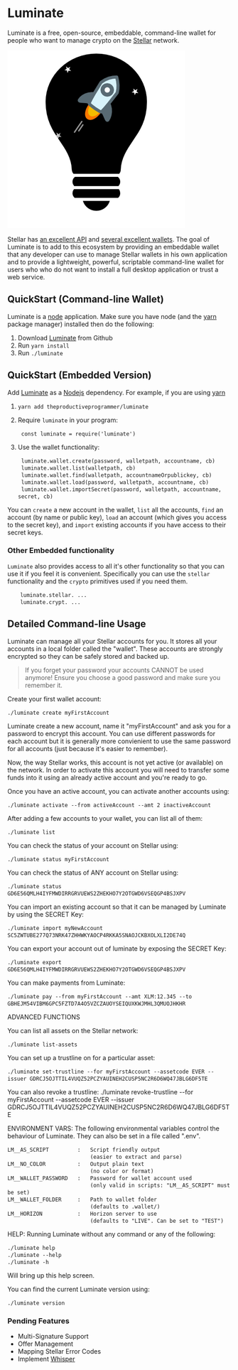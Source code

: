 # Luminate

Luminate is a free, open-source, embeddable, command-line wallet for
people who want to manage crypto on the [Stellar](https://www.stellar.org/) network.

![luminate](icon_400x400.png)

Stellar has [an excellent API](https://www.stellar.org/developers/reference/)
and [several excellent wallets](https://www.stellar.org/lumens/wallets/).
The goal of Luminate is to add to this ecosystem by providing an
embeddable wallet that any developer can use to manage Stellar wallets
in his own application and to provide a lightweight, powerful,
scriptable command-line wallet for users who who do not want to install
a full desktop application or trust a web service.

## QuickStart (Command-line Wallet)

Luminate is a [node](https://nodejs.org/) application. Make sure you
have node (and the [yarn](https://yarnpkg.com/) package manager)
installed then do the following:

1. Download [Luminate](https://github.com/theproductiveprogrammer/luminate) from Github
2. Run `yarn install`
3. Run `./luminate`

## QuickStart (Embedded Version)

Add [Luminate](https://github.com/theproductiveprogrammer/luminate) as a [Nodejs](https://nodejs.org)
dependency. For example, if you are using [yarn](https://yarnpkg.com/)

1. `yarn add theproductiveprogrammer/luminate`
2. Require `luminate` in your program:

        const luminate = require('luminate')

3. Use the wallet functionality:

        luminate.wallet.create(password, walletpath, accountname, cb)
        luminate.wallet.list(walletpath, cb)
        luminate.wallet.find(walletpath, accountnameOrpublickey, cb)
        luminate.wallet.load(password, walletpath, accountname, cb)
        luminate.wallet.importSecret(password, walletpath, accountname, secret, cb)

You can `create` a new account in the wallet, `list` all the accounts,
`find` an account (by name or public key), `load` an account (which
gives you access to the secret key), and `import` existing accounts if
you have access to their secret keys.

### Other Embedded functionality

`Luminate` also provides access to all it's other functionality so that
you can use it if you feel it is convenient. Specifically you can use
the `stellar` functionality and the `crypto` primitives used if you need
them.

        luminate.stellar. ...
        luminate.crypt. ...


## Detailed Command-line Usage

Luminate can manage all your Stellar accounts for you. It
stores all your accounts in a local folder called the "wallet".
These accounts are strongly encrypted so they can be safely stored and
backed up.

> If you forget your password your accounts CANNOT be used anymore!
> Ensure you choose a good password and make sure you remember it.


Create your first wallet account:

    ./luminate create myFirstAccount

Luminate create a new account, name it "myFirstAccount" and ask
you for a password to encrypt this account. You can use different
passwords for each account but it is generally more convienient to use
the same password for all accounts (just because it's easier to remember).

Now, the way Stellar works, this account is not yet active (or available)
on the network. In order to activate this account you will need to transfer some
funds into it using an already active account and you're ready to go.


Once you have an active account, you can activate another accounts using:

    ./luminate activate --from activeAccount --amt 2 inactiveAccount


After adding a few accounts to your wallet, you can list all of them:

    ./luminate list


You can check the status of your account on Stellar using:

    ./luminate status myFirstAccount

You can check the status of ANY account on Stellar using:

    ./luminate status GD6E56QMLH4IYFMWDIRRGRVUEWS2ZHEKHO7Y2OTGWD6VSEQGP4BSJXPV


You can import an existing account so that it can be managed by Luminate by using
the SECRET Key:

    ./luminate import myNewAccount SC5ZWTUBE277Q73NRK47ZHHWKYAOCP4RKKA5SNAOJCKBXOLXLI2DE74Q


You can export your account out of luminate by exposing the SECRET Key:

    ./luminate export GD6E56QMLH4IYFMWDIRRGRVUEWS2ZHEKHO7Y2OTGWD6VSEQGP4BSJXPV


You can make payments from Luminate:

    ./luminate pay --from myFirstAccount --amt XLM:12.345 --to GBHEJM54VIBM6GPC5FZTD7A4O5VZCZAUOYSEIQUXKWJMHL3QMUOJHKHR



ADVANCED FUNCTIONS

You can list all assets on the Stellar network:

    ./luminate list-assets


You can set up a trustline on for a particular asset:

    ./luminate set-trustline --for myFirstAccount --assetcode EVER --issuer GDRCJ5OJTTIL4VUQZ52PCZYAUINEH2CUSP5NC2R6D6WQ47JBLG6DF5TE


You can also revoke a trustline:
    ./luminate revoke-trustline --for myFirstAccount --assetcode EVER --issuer GDRCJ5OJTTIL4VUQZ52PCZYAUINEH2CUSP5NC2R6D6WQ47JBLG6DF5TE


ENVIRONMENT VARS:
The following environmental variables control the behaviour of Luminate.
They can also be set in a file called ".env".

    LM__AS_SCRIPT         :   Script friendly output
                              (easier to extract and parse)
    LM__NO_COLOR          :   Output plain text
                              (no color or format)
    LM__WALLET_PASSWORD   :   Password for wallet account used
                              (only valid in scripts: "LM__AS_SCRIPT" must be set)
    LM__WALLET_FOLDER     :   Path to wallet folder
                              (defaults to .wallet/)
    LM__HORIZON           :   Horizon server to use
                              (defaults to "LIVE". Can be set to "TEST")



HELP:
Running Luminate without any command or any of the following:

    ./luminate help
    ./luminate --help
    ./luminate -h

Will bring up this help screen.

You can find the current Luminate version using:

    ./luminate version


### Pending Features

* Multi-Signature Support
* Offer Management
* Mapping Stellar Error Codes
* Implement [Whisper](https://github.com/hmatejx/Interstellar-Whisper)
